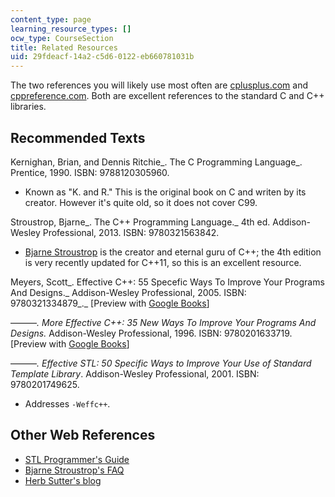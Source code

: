 ```yaml
---
content_type: page
learning_resource_types: []
ocw_type: CourseSection
title: Related Resources
uid: 29fdeacf-14a2-c5d6-0122-eb660781031b
---
```


The two references you will likely use most often are [cplusplus.com](http://cplusplus.com/) and [cppreference.com](http://cppreference.com/). Both are excellent references to the standard C and C++ libraries.

Recommended Texts
-----------------

Kernighan, Brian, and Dennis Ritchie_. The C Programming Language_. Prentice, 1990. ISBN: 9788120305960.

*   Known as "K. and R." This is the original book on C and writen by its creator. However it's quite old, so it does not cover C99.

Stroustrop, Bjarne_. The C++ Programming Language._ 4th ed. Addison-Wesley Professional, 2013. ISBN: 9780321563842.

*   [Bjarne Stroustrop](http://www.stroustrup.com/) is the creator and eternal guru of C++; the 4th edition is very recently updated for C++11, so this is an excellent resource.

Meyers, Scott_. Effective C++: 55 Specefic Ways To Improve Your Programs And Designs._ Addison-Wesley Professional, 2005. ISBN: 9780321334879_._ \[Preview with [Google Books](http://books.google.com/books?id=Qx5oyB49poYC&pg=PAfrontcover)\]

———_. More Effective C++: 35 New Ways To Improve Your Programs And Designs._ Addison-Wesley Professional, 1996. ISBN: 9780201633719. \[Preview with [Google Books](http://books.google.com/books?id=azvE8V0c-mYC&pg=PAfrontcover)\]

———_. Effective STL: 50 Specific Ways to Improve Your Use of Standard Template Library_. Addison-Wesley Professional, 2001. ISBN: 9780201749625.

*   Addresses `-Weffc++`.

Other Web References
--------------------

*   [STL Programmer's Guide](http://www.sgi.com/tech/stl/)
*   [Bjarne Stroustrop's FAQ](http://www.stroustrup.com/bs_faq.html)
*   [Herb Sutter's blog](http://herbsutter.com/)